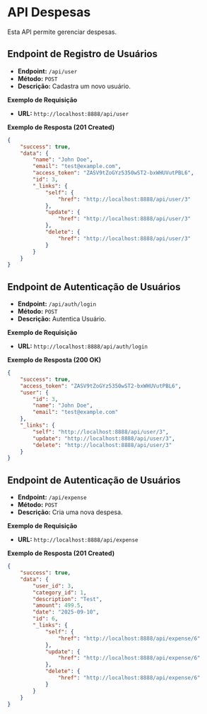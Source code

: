 # API Despesas

Esta API permite gerenciar despesas.

## Endpoint de Registro de Usuários

*   **Endpoint:** `/api/user`
*   **Método:** `POST`
*   **Descrição:** Cadastra um novo usuário.

**Exemplo de Requisição**
*   **URL:** `http://localhost:8888/api/user`

**Exemplo de Resposta (201 Created)**
```json
{
    "success": true,
    "data": {
        "name": "John Doe",
        "email": "test@example.com",
        "access_token": "ZASV9tZoGYz5350wST2-bxWHUVutPBL6",
        "id": 3,
        "_links": {
            "self": {
                "href": "http://localhost:8888/api/user/3"
            },
            "update": {
                "href": "http://localhost:8888/api/user/3"
            },
            "delete": {
                "href": "http://localhost:8888/api/user/3"
            }
        }
    }
}
```

## Endpoint de Autenticação de Usuários

*   **Endpoint:** `/api/auth/login`
*   **Método:** `POST`
*   **Descrição:** Autentica Usuário.

**Exemplo de Requisição**
*   **URL:** `http://localhost:8888/api/auth/login`

**Exemplo de Resposta (200 OK)**
```json
{
    "success": true,
    "access_token": "ZASV9tZoGYz5350wST2-bxWHUVutPBL6",
    "user": {
        "id": 3,
        "name": "John Doe",
        "email": "test@example.com"
    },
    "_links": {
        "self": "http://localhost:8888/api/user/3",
        "update": "http://localhost:8888/api/user/3",
        "delete": "http://localhost:8888/api/user/3"
    }
}
```

## Endpoint de Autenticação de Usuários

*   **Endpoint:** `/api/expense`
*   **Método:** `POST`
*   **Descrição:** Cria uma nova despesa.

**Exemplo de Requisição**
*   **URL:** `http://localhost:8888/api/expense`

**Exemplo de Resposta (201 Created)**
```json
{
    "success": true,
    "data": {
        "user_id": 3,
        "category_id": 1,
        "description": "Test",
        "amount": 499.5,
        "date": "2025-09-10",
        "id": 6,
        "_links": {
            "self": {
                "href": "http://localhost:8888/api/expense/6"
            },
            "update": {
                "href": "http://localhost:8888/api/expense/6"
            },
            "delete": {
                "href": "http://localhost:8888/api/expense/6"
            }
        }
    }
}
```
